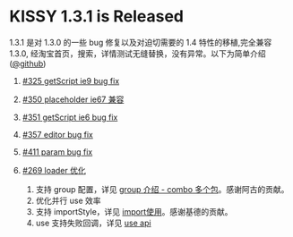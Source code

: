 # KISSY 1.3.1 is Released

1.3.1 是对 1.3.0 的一些 bug 修复以及对迫切需要的 1.4  特性的移植,完全兼容 1.3.0, 经淘宝首页，搜索，详情测试无缝替换，没有异常。以下为简单介绍([@github](https://github.com/kissyteam/kissy/releases/tag/v1.3.1))

1. [#325 getScript ie9 bug fix](https://github.com/kissyteam/kissy/issues/325)
1. [#350 placeholder ie67 兼容](https://github.com/kissyteam/kissy/issues/350)
1. [#351 getScript ie6 bug fix](https://github.com/kissyteam/kissy/issues/351)
1. [#357 editor bug fix](https://github.com/kissyteam/kissy/issues/357)
1. [#411 param bug fix](https://github.com/kissyteam/kissy/issues/411)
1. [#269 loader 优化](https://github.com/kissyteam/kissy/issues/269)

    1. 支持 group 配置，详见 [group 介绍 - combo 多个包](http://docs.kissyui.com/docs/html/tutorials/kissy/seed/loader/group.html)。感谢阿古的贡献。
    1. 优化并行 use 效率
    1. 支持 importStyle，详见 [import使用](http://docs.kissyui.com/docs/html/tutorials/kissy/seed/loader/import-style.html)。感谢基德的贡献。
    1. use 支持失败回调，详见 [use api](http://docs.kissyui.com/docs/html/api/seed/loader/use.html)